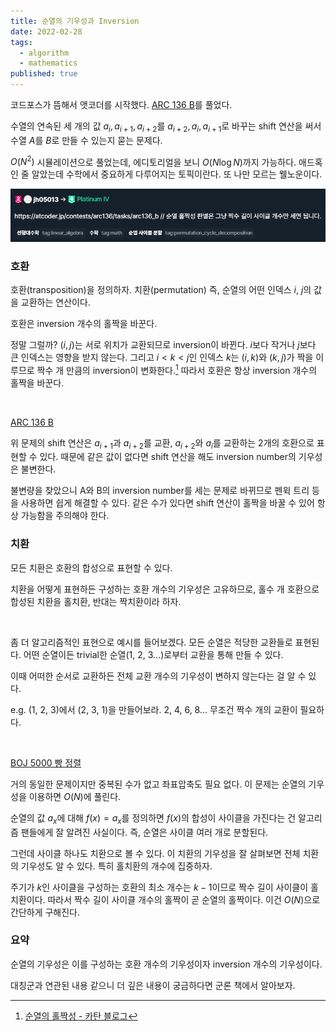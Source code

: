 ```yaml
---
title: 순열의 기우성과 Inversion
date: 2022-02-28
tags:
  - algorithm
  - mathematics
published: true
---
```


코드포스가 뜸해서 앳코더를 시작했다. [ARC 136 B](https://atcoder.jp/contests/arc136/tasks/arc136_b)를 풀었다.

수열의 연속된 세 개의 값 $a_i, a_{i+1}, a_{i+2}$를 $a_{i+2}, a_i, a_{i+1}$로 바꾸는 shift 연산을 써서 수열 $A$를 $B$로 만들 수 있는지 묻는 문제다.

$O(N^2)$ 시뮬레이션으로 풀었는데, 에디토리얼을 보니 $O(N\log{N})$까지 가능하다. 애드혹인 줄 알았는데 수학에서 중요하게 다루어지는 토픽이란다. 또 나만 모르는 웰노운이다.

![well-known](./well-known.png)



### 호환

호환(transposition)을 정의하자. 치환(permutation) 즉, 순열의 어떤 인덱스 $i$, $j$의 값을 교환하는 연산이다.

호환은 inversion 개수의 홀짝을 바꾼다.

정말 그럴까? $(i, j)$는 서로 위치가 교환되므로 inversion이 바뀐다. $i$보다 작거나 $j$보다 큰 인덱스는 영향을 받지 않는다. 그리고 $i<k<j$인 인덱스 $k$는 $(i, k)$와 $(k, j)$가 짝을 이루므로 짝수 개 만큼의 inversion이 변화한다.[^1] 따라서 호환은 항상 inversion 개수의 홀짝을 바꾼다.

[^1]: [순열의 홀짝성 - 카탄 블로그](https://blog.naver.com/hunterblack/221313159075)

​	

[ARC 136 B](https://atcoder.jp/contests/arc136/tasks/arc136_b)

위 문제의 shift 연산은 $a_{i+1}$과 $a_{i+2}$를 교환, $a_{i+2}$와 $a_i$를 교환하는 2개의 호환으로 표현할 수 있다. 때문에 같은 값이 없다면 shift 연산을 해도 inversion number의 기우성은 불변한다.

불변량을 찾았으니 A와 B의 inversion number를 세는 문제로 바뀌므로 펜윅 트리 등을 사용하면 쉽게 해결할 수 있다. 같은 수가 있다면 shift 연산이 홀짝을 바꿀 수 있어 항상 가능함을 주의해야 한다.



### 치환

모든 치환은 호환의 합성으로 표현할 수 있다.

치환을 어떻게 표현하든 구성하는 호환 개수의 기우성은 고유하므로, 홀수 개 호환으로 합성된 치환을 홀치환, 반대는 짝치환이라 하자.

​	

좀 더 알고리즘적인 표현으로 예시를 들어보겠다. 모든 순열은 적당한 교환들로 표현된다. 어떤 순열이든 trivial한 순열(1, 2, 3...)로부터 교환을 통해 만들 수 있다.

이때 어떠한 순서로 교환하든 전체 교환 개수의 기우성이 변하지 않는다는 걸 알 수 있다.

e.g. (1, 2, 3)에서 (2, 3, 1)을 만들어보라. 2, 4, 6, 8... 무조건 짝수 개의 교환이 필요하다.

​	

[BOJ 5000 빵 정렬](https://www.acmicpc.net/problem/5000)

거의 동일한 문제이지만 중복된 수가 없고 좌표압축도 필요 없다. 이 문제는 순열의 기우성을 이용하면 $O(N)$에 풀린다.

순열의 값 $a_x$에 대해 $f(x)=a_x$를 정의하면 $f(x)$의 합성이 사이클을 가진다는 건 알고리즘 팬들에게 잘 알려진 사실이다. 즉, 순열은 사이클 여러 개로 분할된다.

그런데 사이클 하나도 치환으로 볼 수 있다. 이 치환의 기우성을 잘 살펴보면 전체 치환의 기우성도 알 수 있다. 특히 홀치환의 개수에 집중하자.

주기가 $k$인 사이클을 구성하는 호환의 최소 개수는 $k-1$이므로 짝수 길이 사이클이 홀치환이다. 따라서 짝수 길이 사이클 개수의 홀짝이 곧 순열의 홀짝이다. 이건 $O(N)$으로 간단하게 구해진다.



### 요약

순열의 기우성은 이를 구성하는 호환 개수의 기우성이자 inversion 개수의 기우성이다.

대칭군과 연관된 내용 같으니 더 깊은 내용이 궁금하다면 군론 책에서 알아보자.

